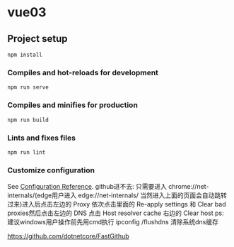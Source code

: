 # vue03

## Project setup
```
npm install
```

### Compiles and hot-reloads for development
```
npm run serve
```

### Compiles and minifies for production
```
npm run build
```

### Lints and fixes files
```
npm run lint
```

### Customize configuration
See [Configuration Reference](https://cli.vuejs.org/config/).
github进不去:
只需要进入 chrome://net-internals/(edge用户进入 edge://net-internals/ 当然进入上面的页面会自动跳转过来)进入后点击左边的 Proxy 依次点击里面的 Re-apply settings 和 Clear bad proxies然后点击左边的 DNS 点击 Host resolver cache 右边的 Clear host
ps: 建议windows用户操作前先用cmd执行 ipconfig /flushdns 清除系统dns缓存 

https://github.com/dotnetcore/FastGithub